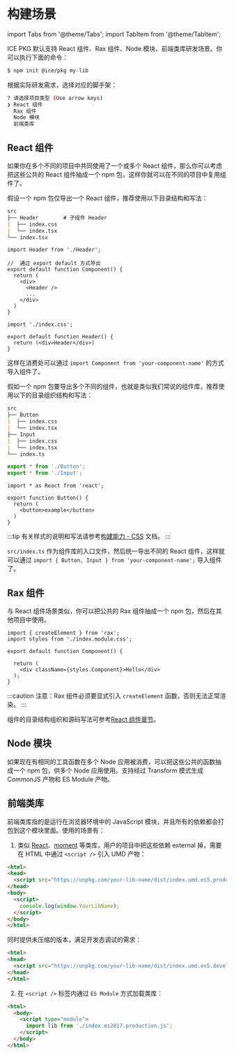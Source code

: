 # 构建场景

import Tabs from '@theme/Tabs';
import TabItem from '@theme/TabItem';

ICE PKG 默认支持 React 组件、Rax 组件、Node 模块、前端类库研发场景。你可以执行下面的命令：

```bash
$ npm init @ice/pkg my-lib
```

根据实际研发需求，选择对应的脚手架：

```bash
? 请选择项目类型 (Use arrow keys)
❯ React 组件
  Rax 组件
  Node 模块
  前端类库
```

## React 组件

如果你在多个不同的项目中共同使用了一个或多个 React 组件，那么你可以考虑把这些公共的 React 组件抽成一个 npm 包，这样你就可以在不同的项目中复用组件了。

假设一个 npm 包仅导出一个 React 组件，推荐使用以下目录结构和写法：

```md
src
├── Header        # 子组件 Header
|  ├── index.css
|  └── index.tsx
└── index.tsx
```

<Tabs>
<TabItem value="index.tsx" label="index.tsx">

```tsx
import Header from './Header';

//  通过 export default 方式导出
export default function Component() {
  return (
    <div>
      <Header />
      ...
    </div>
  )
}
```

</TabItem>

<TabItem value="Header/index.tsx" label="Header/index.tsx">

```tsx
import './index.css';

export default function Header() {
  return (<div>Header</div>)
}
```

</TabItem>
</Tabs>

这样在消费处可以通过 `import Component from 'your-component-name'` 的方式导入组件了。

假如一个 npm 包要导出多个不同的组件，也就是类似我们常说的组件库，推荐使用以下的目录组织结构和写法：

```md
src
├── Button
|  ├── index.css
|  └── index.tsx
├── Input
|  ├── index.css
|  └── index.tsx
└── index.ts
```
<Tabs>
<TabItem value="index.ts" label="index.ts">

```ts
export * from './Button';
export * from './Input';
```

</TabItem>

<TabItem value="Button/index.tsx" label="Button/index.tsx">

```tsx
import * as React from 'react';

export function Button() {
  return (
    <button>example</button>
  )
}
```

</TabItem>
</Tabs>

:::tip
有关样式的说明和写法请参考[构建能力 - CSS](./abilities#css) 文档。
:::

`src/index.ts` 作为组件库的入口文件，然后统一导出不同的 React 组件，这样就可以通过 `import { Button, Input } from 'your-component-name';` 导入组件了。

## Rax 组件

与 React 组件场景类似，你可以把公共的 Rax 组件抽成一个 npm 包，然后在其他项目中使用。

```tsx title="src/index.tsx"
import { createElement } from 'rax';
import styles from './index.module.css';

export default function Component() {

  return (
    <div className={styles.Component}>Hello</div>
  );
}
```

:::caution
注意：Rax 组件必须要显式引入 `createElement` 函数，否则无法正常渲染。
:::

组件的目录结构组织和源码写法可参考[React 组件章节](#react-组件)。

## Node 模块

如果现在有相同的工具函数在多个 Node 应用被消费，可以把这些公共的函数抽成一个 npm 包，供多个 Node 应用使用。支持经过 Transform 模式生成 CommonJS 产物和 ES Module 产物。

## 前端类库

前端类库指的是运行在浏览器环境中的 JavaScript 模块，并且所有的依赖都会打包到这个模块里面。使用的场景有：

1. 类似 [React](https://unpkg.com/browse/react@18.2.0/umd/)、[moment](https://unpkg.com/browse/moment@2.29.4/min/) 等类库，用户的项目中把这些依赖 external 掉，需要在 HTML 中通过 `<script />` 引入 UMD 产物：
```html
<html>
<head>
  <script src="https://unpkg.com/your-lib-name/dist/index.umd.es5.production.js"></script>
</head>
<body>
  <script>
    console.log(window.YourLibName);
  </script>
</body>
</html>
```

同时提供未压缩的版本，满足开发态调试的需求：

```html
<html>
<head>
  <script src="https://unpkg.com/your-lib-name/dist/index.umd.es5.development.js"></script>
</head>
</html>
```

2. 在 `<script />` 标签内通过 `ES Module` 方式加载类库：

```html
<html>
  <body>
    <script type="module">
      import lib from './index.es2017.production.js';
    </script>
  </body>
</html>
```